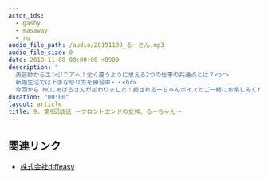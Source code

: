 ```yaml
---
actor_ids:
  - gashy
  - masaway
  - ru
audio_file_path: /audio/20191108_るーさん.mp3
audio_file_size: 0
date: 2019-11-08 00:00:00 +0900
description: "
  美容師からエンジニアへ！全く違うように思える2つの仕事の共通点とは？<br>
  新婚生活では上手な怒り方を練習中・・<br>
  今回から MCにあばろさんが加わりました！癒されるーちゃんボイスとご一緒にお楽しみください。<br>"
duration: "00:00"
layout: article
title: 9. 第9回放送 ～フロントエンドの女神、るーちゃん～
---
```


## 関連リンク

- [株式会社diffeasy](https://diffeasy.com/)
